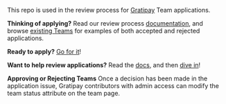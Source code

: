 This repo is used in the review process for [Gratipay](https://gratipay.com/) Team applications.

**Thinking of applying?** Read our review process 
[documentation](https://inside.gratipay.com/howto/review-teams), and browse [existing 
Teams](https://gratipay.com/) for examples of both accepted and rejected applications.

**Ready to apply?** [Go for it](https://gratipay.com/new)!

**Want to help review applications?** Read the [docs](https://inside.gratipay.com/howto/review-teams), 
and then [dive in](https://github.com/gratipay/applications/issues)!

**Approving or Rejecting Teams** Once a decision has been made in the application issue, Gratipay contributors with admin access can modify the team status attribute on the team page.
